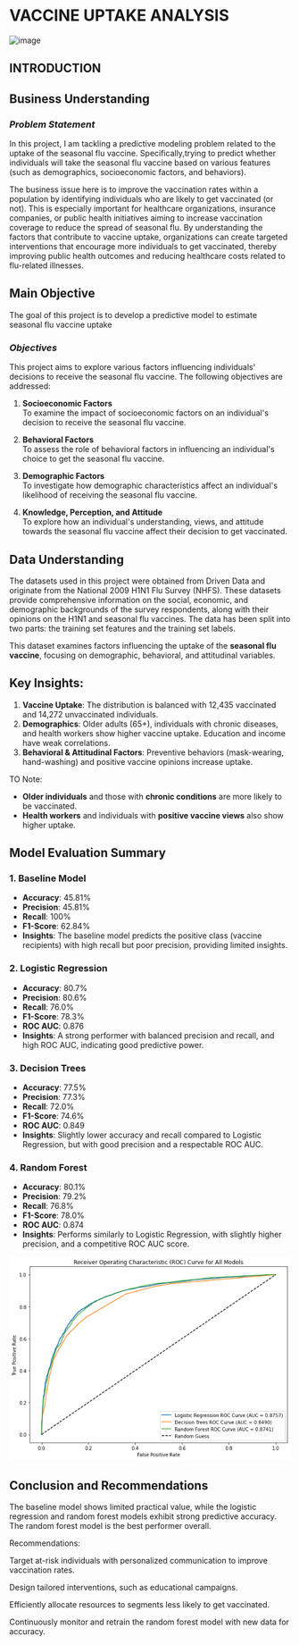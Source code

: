 
# **VACCINE UPTAKE ANALYSIS**

![image](https://github.com/user-attachments/assets/17449ccc-4b5f-487c-94b3-98b05342c6ab)



## **INTRODUCTION**

## **Business Understanding**

### ***Problem Statement***
In this project, I am tackling a predictive modeling problem related to the uptake of the seasonal flu vaccine. Specifically,trying to predict whether individuals will take the seasonal flu vaccine based on various features (such as demographics, socioeconomic factors, and behaviors).

The business issue here is to improve the vaccination rates within a population by identifying individuals who are likely to get vaccinated (or not). This is especially important for healthcare organizations, insurance companies, or public health initiatives aiming to increase vaccination coverage to reduce the spread of seasonal flu. By understanding the factors that contribute to vaccine uptake, organizations can create targeted interventions that encourage more individuals to get vaccinated, thereby improving public health outcomes and reducing healthcare costs related to flu-related illnesses.

## **Main Objective**
The goal of this project is to develop a predictive model to estimate seasonal flu vaccine uptake

### ***Objectives***
This project aims to explore various factors influencing individuals' decisions to receive the seasonal flu vaccine. The following objectives are addressed:

1. **Socioeconomic Factors**  
   To examine the impact of socioeconomic factors on an individual's decision to receive the seasonal flu vaccine.

2. **Behavioral Factors**  
   To assess the role of behavioral factors in influencing an individual's choice to get the seasonal flu vaccine.

3. **Demographic Factors**  
   To investigate how demographic characteristics affect an individual's likelihood of receiving the seasonal flu vaccine.

4. **Knowledge, Perception, and Attitude**  
   To explore how an individual's understanding, views, and attitude towards the seasonal flu vaccine affect their decision to get vaccinated.


## **Data Understanding**

The datasets used in this project were obtained from Driven Data and originate from the National 2009 H1N1 Flu Survey (NHFS). These datasets provide comprehensive information on the social, economic, and demographic backgrounds of the survey respondents, along with their opinions on the H1N1 and seasonal flu vaccines. The data has been split into two parts: the training set features and the training set labels.

This dataset examines factors influencing the uptake of the **seasonal flu vaccine**, focusing on demographic, behavioral, and attitudinal variables.

## Key Insights:
1. **Vaccine Uptake**: The distribution is balanced with 12,435 vaccinated and 14,272 unvaccinated individuals.
2. **Demographics**: Older adults (65+), individuals with chronic diseases, and health workers show higher vaccine uptake. Education and income have weak correlations.
3. **Behavioral & Attitudinal Factors**: Preventive behaviors (mask-wearing, hand-washing) and positive vaccine opinions increase uptake.

TO Note:
- **Older individuals** and those with **chronic conditions** are more likely to be vaccinated.
- **Health workers** and individuals with **positive vaccine views** also show higher uptake.

## Model Evaluation Summary

### 1. Baseline Model
- **Accuracy**: 45.81%
- **Precision**: 45.81%
- **Recall**: 100%
- **F1-Score**: 62.84%
- **Insights**: The baseline model predicts the positive class (vaccine recipients) with high recall but poor precision, providing limited insights.

### 2. Logistic Regression
- **Accuracy**: 80.7%
- **Precision**: 80.6%
- **Recall**: 76.0%
- **F1-Score**: 78.3%
- **ROC AUC**: 0.876
- **Insights**: A strong performer with balanced precision and recall, and high ROC AUC, indicating good predictive power.

### 3. Decision Trees
- **Accuracy**: 77.5%
- **Precision**: 77.3%
- **Recall**: 72.0%
- **F1-Score**: 74.6%
- **ROC AUC**: 0.849
- **Insights**: Slightly lower accuracy and recall compared to Logistic Regression, but with good precision and a respectable ROC AUC.

### 4. Random Forest
- **Accuracy**: 80.1%
- **Precision**: 79.2%
- **Recall**: 76.8%
- **F1-Score**: 78.0%
- **ROC AUC**: 0.874
- **Insights**: Performs similarly to Logistic Regression, with slightly higher precision, and a competitive ROC AUC score.

![alt text](image-1.png)

## **Conclusion and Recommendations**
The baseline model shows limited practical value, while the logistic regression and random forest models exhibit strong predictive accuracy. The random forest model is the best performer overall.

Recommendations:

Target at-risk individuals with personalized communication to improve vaccination rates.

Design tailored interventions, such as educational campaigns.

Efficiently allocate resources to segments less likely to get vaccinated.

Continuously monitor and retrain the random forest model with new data for accuracy.



